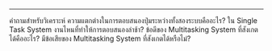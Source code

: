 ---
คำถามสำหรับวิเคราะห์
ความแตกต่างในการตอบสนองปุ่มระหว่างทั้งสองระบบคืออะไร?
ใน Single Task System งานไหนที่ทำให้การตอบสนองล่าช้า?
ข้อดีของ Multitasking System ที่สังเกตได้คืออะไร?
มีข้อเสียของ Multitasking System ที่สังเกตได้หรือไม่?
